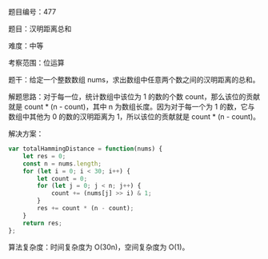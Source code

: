 题目编号：477

题目：汉明距离总和

难度：中等

考察范围：位运算

题干：给定一个整数数组 nums，求出数组中任意两个数之间的汉明距离的总和。

解题思路：对于每一位，统计数组中该位为 1 的数的个数 count，那么该位的贡献就是 count * (n - count)，其中 n 为数组长度。因为对于每一个为 1 的数，它与数组中其他为 0 的数的汉明距离为 1，所以该位的贡献就是 count * (n - count)。

解决方案：

```javascript
var totalHammingDistance = function(nums) {
    let res = 0;
    const n = nums.length;
    for (let i = 0; i < 30; i++) {
        let count = 0;
        for (let j = 0; j < n; j++) {
            count += (nums[j] >> i) & 1;
        }
        res += count * (n - count);
    }
    return res;
};
```

算法复杂度：时间复杂度为 O(30n)，空间复杂度为 O(1)。